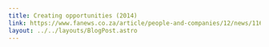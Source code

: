 ```yaml
---
title: Creating opportunities (2014)
link: https://www.fanews.co.za/article/people-and-companies/12/news/1163/go-for-gold-creating-opportunities-for-disadvantaged-students/16510
layout: ../../layouts/BlogPost.astro
---
```

